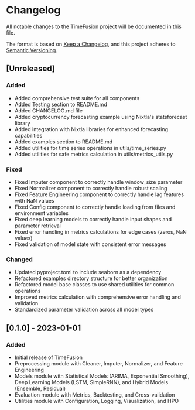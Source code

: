 # Changelog

All notable changes to the TimeFusion project will be documented in this file.

The format is based on [Keep a Changelog](https://keepachangelog.com/en/1.0.0/),
and this project adheres to [Semantic Versioning](https://semver.org/spec/v2.0.0.html).

## [Unreleased]

### Added
- Added comprehensive test suite for all components
- Added Testing section to README.md
- Added CHANGELOG.md file
- Added cryptocurrency forecasting example using Nixtla's statsforecast library
- Added integration with Nixtla libraries for enhanced forecasting capabilities
- Added examples section to README.md
- Added utilities for time series operations in utils/time_series.py
- Added utilities for safe metrics calculation in utils/metrics_utils.py

### Fixed
- Fixed Imputer component to correctly handle window_size parameter
- Fixed Normalizer component to correctly handle robust scaling
- Fixed Feature Engineering component to correctly handle lag features with NaN values
- Fixed Config component to correctly handle loading from files and environment variables
- Fixed deep learning models to correctly handle input shapes and parameter retrieval
- Fixed error handling in metrics calculations for edge cases (zeros, NaN values)
- Fixed validation of model state with consistent error messages

### Changed
- Updated pyproject.toml to include seaborn as a dependency
- Refactored examples directory structure for better organization
- Refactored model base classes to use shared utilities for common operations
- Improved metrics calculation with comprehensive error handling and validation
- Standardized parameter validation across all model types

## [0.1.0] - 2023-01-01

### Added
- Initial release of TimeFusion
- Preprocessing module with Cleaner, Imputer, Normalizer, and Feature Engineering
- Models module with Statistical Models (ARIMA, Exponential Smoothing), Deep Learning Models (LSTM, SimpleRNN), and Hybrid Models (Ensemble, Residual)
- Evaluation module with Metrics, Backtesting, and Cross-validation
- Utilities module with Configuration, Logging, Visualization, and HPO
